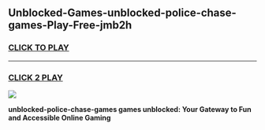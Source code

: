 
## Unblocked-Games-unblocked-police-chase-games-Play-Free-jmb2h
<h3>
<a href="https://premium76.site?title=unblocked-police-chase-games&ref=15A">CLICK TO PLAY</a></h3>
<hr>

<h3>
<a href="https://premium76.site?title=unblocked-police-chase-games&ref=15A">CLICK 2 PLAY</a>
  
</h3>

<a href="https://premium76.site?title=unblocked-police-chase-games&ref=15A"><img src="https://clearcache.store/games.png"></a>


**unblocked-police-chase-games games unblocked: Your Gateway to Fun and Accessible Online Gaming**
